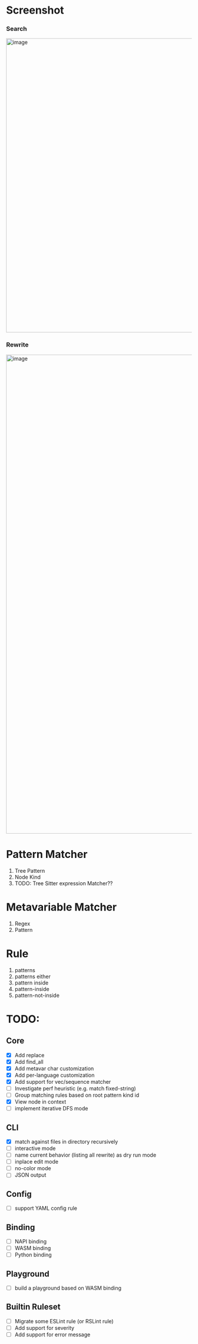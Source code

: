 # Screenshot

### Search
<img width="796" alt="image" src="https://user-images.githubusercontent.com/2883231/178289737-1b4cdf53-454d-4953-b031-1f9a92996874.png">

### Rewrite
<img width="1296" alt="image" src="https://user-images.githubusercontent.com/2883231/178289574-94a38df7-88fc-4f5e-9293-870091c51902.png">


# Pattern Matcher
1. Tree Pattern
1. Node Kind
1. TODO: Tree Sitter expression Matcher??

# Metavariable Matcher
1. Regex
2. Pattern

# Rule
1. patterns
2. patterns either
3. pattern inside
4. pattern-inside
5. pattern-not-inside


# TODO:

## Core
- [x] Add replace
- [x] Add find_all
- [x] Add metavar char customization
- [x] Add per-language customization
- [x] Add support for vec/sequence matcher
- [ ] Investigate perf heuristic (e.g. match fixed-string)
- [ ] Group matching rules based on root pattern kind id
- [x] View node in context
- [ ] implement iterative DFS mode

## CLI
- [x] match against files in directory recursively
- [ ] interactive mode
- [ ] name current behavior (listing all rewrite) as dry run mode
- [ ] inplace edit mode
- [ ] no-color mode
- [ ] JSON output

## Config
- [ ] support YAML config rule

## Binding
- [ ] NAPI binding
- [ ] WASM binding
- [ ] Python binding

## Playground
- [ ] build a playground based on WASM binding

## Builtin Ruleset
- [ ] Migrate some ESLint rule (or RSLint rule)
- [ ] Add support for severity
- [ ] Add support for error message
